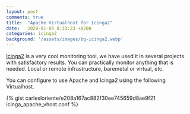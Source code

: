 ```yaml
---
layout: post
comments: true
title:  "Apache Virtualhost for Icinga2"
date:   2020-01-05 8:33:23 +0200
categories: icinga2
background: '/assets/images/bg-icinga2.webp'
---
```


[Icinga2](https://icinga.com/docs/icinga-2/latest/doc/01-about/) is a very cool monitoring tool, we have used it in several projects with satisfactory results. You can practically monitor anything that is needed. Local or remote infrastructure, baremetal or virtual, etc.

You can configure to use Apache and Icinga2 using the following Virtualhost.

{% gist carlesloriente/e208a167ac882f30ee745659d8ae9f21 icinga_apache_vhost.conf %}

